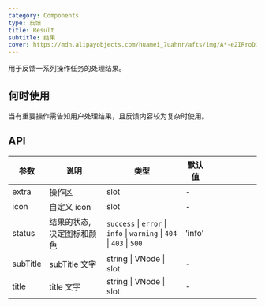 ```yaml
---
category: Components
type: 反馈
title: Result
subtitle: 结果
cover: https://mdn.alipayobjects.com/huamei_7uahnr/afts/img/A*-e2IRroDJyEAAAAAAAAAAAAADrJ8AQ/original
---
```


用于反馈一系列操作任务的处理结果。

## 何时使用

当有重要操作需告知用户处理结果，且反馈内容较为复杂时使用。

## API

| 参数 | 说明 | 类型 | 默认值 |  |  |  |  |  |  |
| --- | --- | --- | --- | --- | --- | --- | --- | --- | --- |
| extra | 操作区 | slot | - |  |  |  |  |  |  |
| icon | 自定义 icon | slot | - |  |  |  |  |  |  |
| status | 结果的状态,决定图标和颜色 | `success` \| `error` \| `info` \| `warning` \| `404` \| `403` \| `500` | 'info' |
| subTitle | subTitle 文字 | string \| VNode \| slot | - |  |  |  |  |  |  |
| title | title 文字 | string \| VNode \| slot | - |  |  |  |  |  |  |
